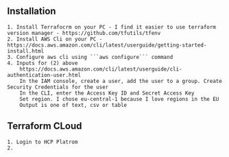 ## Installation
    1. Install Terrafocrm on your PC - I find it easier to use terraform version manager - https://github.com/tfutils/tfenv
    2. Install AWS Cli on your PC - https://docs.aws.amazon.com/cli/latest/userguide/getting-started-install.html
    3. Configure aws cli using ```aws configure``` command
    4. Inputs for (2) above
        https://docs.aws.amazon.com/cli/latest/userguide/cli-authentication-user.html
        In the IAM console, create a user, add the user to a group. Create Security Credentials for the user
        In the CLI, enter the Access Key ID and Secret Access Key
        Set region. I chose eu-central-1 because I love regions in the EU
        Output is one of text, csv or table


## Terraform CLoud
    1. Login to HCP Platrom
    2. 

